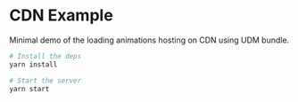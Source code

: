 # CDN Example

Minimal demo of the loading animations hosting on CDN using UDM bundle.

```sh
# Install the deps
yarn install

# Start the server
yarn start
```
